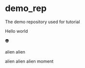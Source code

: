 # demo_rep
The demo repository used for tutorial

Hello world

:alien:

alien alien

alien alien
 alien moment
